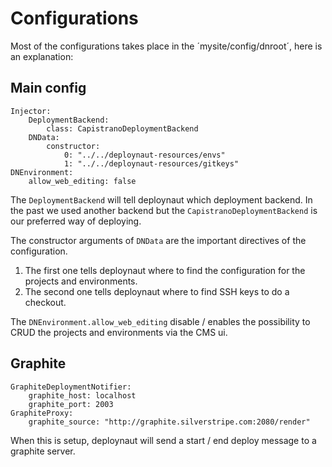 # Configurations

Most of the configurations takes place in the ´mysite/config/dnroot´, here is an explanation:

## Main config

	Injector:
	    DeploymentBackend:
	        class: CapistranoDeploymentBackend
	    DNData:
	        constructor:
	            0: "../../deploynaut-resources/envs"
	            1: "../../deploynaut-resources/gitkeys"
	DNEnvironment:
		allow_web_editing: false

The `DeploymentBackend` will tell deploynaut which deployment backend. In the past we used 
another backend but the `CapistranoDeploymentBackend` is our preferred way of deploying.

The constructor arguments of `DNData` are the important directives of the configuration.

1. The first one tells deploynaut where to find the configuration for the projects 
   and environments.
2. The second one tells deploynaut where to find SSH keys to do a checkout.

The `DNEnvironment.allow_web_editing` disable / enables the possibility to CRUD the projects 
and environments via the CMS ui.

## Graphite

	GraphiteDeploymentNotifier:
	    graphite_host: localhost
	    graphite_port: 2003
	GraphiteProxy:
	    graphite_source: "http://graphite.silverstripe.com:2080/render"

When this is setup, deploynaut will send a start / end deploy message to a graphite server.
